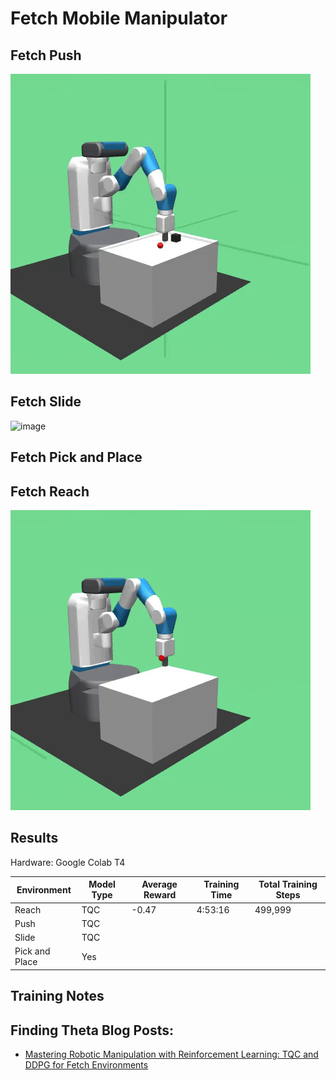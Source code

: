 # Fetch Mobile Manipulator

## Fetch Push

![image](./Images/tqc_fetch_push_dense.gif)

## Fetch Slide

![image](./Images/tqc_fetch_slide_dense.gif)

## Fetch Pick and Place

## Fetch Reach

![image](./Images/tqc_fetch_reach_dense.gif)

## Results

Hardware: Google Colab T4

| Environment    | Model Type | Average Reward | Training Time | Total Training Steps |
|----------------|------------|----------------|---------------|----------------------|
| Reach          | TQC        | -0.47          | 4:53:16       | 499,999              |
| Push           | TQC        |                |               |                      |
| Slide          | TQC        |                |               |                      |
| Pick and Place | Yes        |                |               |                      |

## Training Notes

## Finding Theta Blog Posts: 
- [Mastering Robotic Manipulation with Reinforcement Learning: TQC and DDPG for Fetch Environments]([https://www.findingtheta.com/blog/solving-gymnasiums-lunar-lander-with-deep-q-learning-dqn](https://www.findingtheta.com/blog/mastering-robotic-manipulation-with-reinforcement-learning-tqc-and-ddpg-for-fetch-environments))

